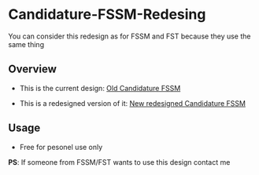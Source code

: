 # Candidature-FSSM-Redesing

You can consider this redesign as for FSSM and FST because they use the same thing

## Overview
* This is the current design: [Old Candidature FSSM](http://candidaturemaster-fssm.uca.ma/)

* This is a redesigned version of it: [New redesigned Candidature FSSM](https://candidature-fssm-redesign.netlify.app/)

## Usage
* Free for pesonel use only

**PS**: If someone from FSSM/FST wants to use this design contact me
